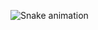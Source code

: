 ![Snake animation](https://github.com/caldeira-cloud/caldeira-cloud/blob/output/github-contribution-grid-snake.svg)
